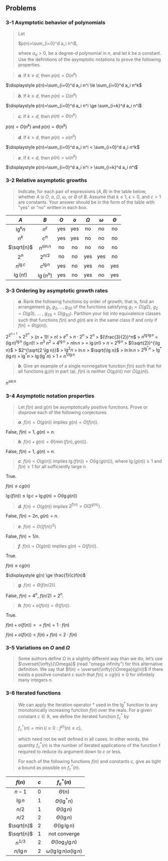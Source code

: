 ## Problems

### 3-1 Asymptotic behavior of polynomials

> Let
> 
> $p(n)=\sum_{i=0}^d a_i n^i$,
> 
> where $a_d > 0$, be a degree-$d$ polynomial in $n$, and let $k$ be a constant. Use the definitions of the asymptotic notations to prove the following properties.

> __*a*__. If $k \ge d$, then $p(n)=O(n^k)$

$\displaystyle p(n)=\sum_{i=0}^d a_i n^i \le \sum_{i=0}^d a_i n^k$

> __*b*__. If $k \le d$, then $p(n)=\Omega(n^k)$

$\displaystyle p(n)=\sum_{i=0}^d a_i n^i \ge \sum_{i=k}^d a_i n^i$

> __*c*__. If $k = d$, then $p(n)=\Theta(n^k)$

$\displaystyle p(n)=O(n^k)$ and $p(n)=\Theta(n^k)$

> __*d*__. If $k > d$, then $p(n)=o(n^k)$

$\displaystyle p(n)=\sum_{i=0}^d a_i n^i < \sum_{i=0}^d a_i n^k$

> __*e*__. If $k < d$, then $p(n)=\omega(n^k)$

$\displaystyle p(n)=\sum_{i=0}^d a_i n^i > \sum_{i=k}^d a_i n^i$

### 3-2 Relative asymptotic growths

> Indicate, for each pair of expressions $(A,B)$ in the table below, whether $A$ is $O$, $o$, $\Omega$, $\omega$, or $\Theta$ of $B$. Assume that $k \le 1$, $\epsilon > 0$, and $c > 1$ are constants. Your answer
should be in the form of the table with "yes" or "no" written in each box.

| $A$ | $B$ | $O$ | $o$ | $\Omega$ | $\omega$ | $\Theta$ |
|:-:|:-:|:-:|:-:|:-:|:-:|:-:|
| $\lg^kn$ | $n^\epsilon$ | yes | yes | no | no | no |
| $n^k$ | $c^n$ | yes | yes | no | no | no |
| $\sqrt{n}$ | $n^{\sin n}$ | no | no | no | no | no |
| $2^n$ | $2^{n/2}$ | no | no | yes | yes | no |
| $n^{\lg c}$ | $c^{\lg n}$ | yes | no | yes | no | yes |
| $\lg(n!)$ | $\lg(n^n)$ | yes | no | yes | no | yes |

### 3-3 Ordering by asymptotic growth rates

> __*a*__. Rank the following functions by order of growth; that is, find an arrangement $g_1, g_2, \dots ,g_{30}$ of the functions satisfying $g_1 = \Omega(g2)$, $g_2 = \Omega(g3)$, $\dots$ , $g_{29} = \Omega(g_{30})$. Partition your list into equivalence classes such that functions $f(n)$ and $g(n)$ are in the same class if and only if $f(n) = \Theta(g(n))$.

$2^{2^{n+1}}$ $>$ $2^{2^n}$ $>$ $(n+1)!$ $>$ $n!$ $>$ $e^n$ $>$ $n \cdot 2^n$ $>$ $2^n$ $>$ $(\frac{3}{2})^n$ $>$ $n^{\lg \lg n}$ $=$ $(\lg n)^{\lg n}$ $(\lg n)!$ $>$ $n^3$ $n ^ 2$ $=$ $4^{\lg n}$ $>$ $n \ln n$ $>$ $=$ $\lg(n!)$ $>$ $n$ $=$ $2^{\lg n}$ $>$ $(\sqrt{2})^{\lg n}$ $>$ $2^{\sqrt{2 \lg n}}$ $>$ $\lg^2n$ $>$ $\ln n$ $>$ $\sqrt{\lg n}$ $>$ $\ln \ln n$ $>$ $2^{\lg^\ast n}$ $>$ $\lg^\ast (\lg n)$ $=$ $\lg^\ast n$ $>$ $\lg(\lg^\ast n)$ $>$ $1$ $=$ $n^{1/\lg n}$

> __*b*__. Give an example of a single nonnegative function $f(n)$ such that for all functions $g_i(n)$ in part (a), $f(n)$ is neither $O(g_i(n))$ nor $\Omega(g_i(n))$.

$n^{\sin n}$

### 3-4 Asymptotic notation properties

> Let $f(n)$ and $g(n)$ be asymptotically positive functions. Prove or disprove each of the following conjectures.

> __*a*__. $f(n)=O(g(n))$ implies $g(n)=O(f(n))$.

False, $f(n)=1$, $g(n)=n$.

> __*b*__. $f(n)+g(n)=\Theta(\min(f(n), g(n)))$.

False, $f(n)=1$, $g(n)=n$.

> __*c*__. $f(n)=O(g(n))$ implies $\lg(f(n))=O(\lg(g(n)))$, where $\lg(g(n)) \ge 1$ and $f(n) \ge 1$ for all sufficiently large $n$.

True.

$f(n) \le cg(n)$

$\lg(f(n)) \le \lg c + \lg g(n) = O(\lg g(n))$

> __*d*__. $f(n)=O(g(n))$ implies $2^{f(n)}=O(2^{g(n)})$.

False, $f(n)=2n$, $g(n)=n$.

> __*e*__. $f(n)=O((f(n))^2)$

False, $f(n)=1/n$.

> __*f*__. $f(n)=O(g(n))$ implies $g(n)=\Omega(f(n))$.

True.

$f(n) \le cg(n)$

$\displaystyle g(n) \ge \frac{1}{c}f(n)$

> __*g*__. $f(n)=\Theta(f(n/2))$.

False, $f(n)=4^n$, $f(n/2)=2^n$.

> __*h*__. $f(n)+o(f(n))=\Theta(f(n))$.

True.

$f(n) + o(f(n)) >= f(n) = 1 \cdot f(n)$

$f(n) + o(f(n)) < f(n) + f(n) < 2 \cdot f(n)$

### 3-5 Variations on $O$ and $\Omega$

> Some authors define $\Omega$ in a slightly different way than we do; let’s use $\overset{\infty}{\Omega}$ (read "omega infinity") for this alternative definition. We say that $f(n) = \overset{\infty}{\Omega}(g(n))$ if there exists a positive constant c such that $f(n) \ge cg(n) \ge 0$ for infinitely many
integers $n$.

### 3-6 Iterated functions

> We can apply the iteration operator $\ast$ used in the $\lg^\ast$ function to any monotonically increasing function $f(n)$ over the reals. For a given constant $c \in \mathbb{R}$, we define the iterated function $f_c^\ast$ by
>
> $f_c^\ast(n)=\min\{i \ge 0: f^{(i)}(n) \le c\}$,
>
> which need not be well defined in all cases. In other words, the quantity $f_c^\ast(n)$ is the number of iterated applications of the function f required to reduce its argument down to $c$ or less.
>
> For each of the following functions $f(n)$ and constants $c$, give as tight a bound as possible on $f_c^\ast(n)$.

|$f(n)$|$c$|$f_c^\ast(n)$|
|:-:|:-:|:-:|
|$n-1$|0|$\Theta(n)$|
|$\lg n$|1|$\Theta(\lg^\ast n)$|
|$n/2$|1|$\Theta(\lg n)$|
|$n/2$|2|$\Theta(\lg n)$|
|$\sqrt{n}$|2|$\Theta(\lg\lg n)$|
|$\sqrt{n}$|1|not converge|
|$n^{1/3}$|2|$\Theta(\log_3 \lg n)$|
|$n/\lg n$|2|$\omega(\lg\lg n) o(\lg n)$|
